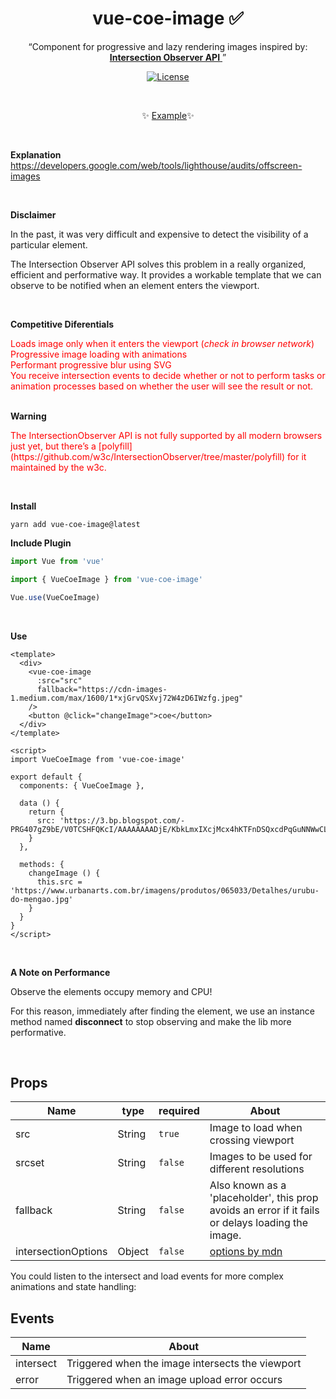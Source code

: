<h1 align="center">vue-coe-image ✅</h1>

<p align="center">
  <q>Component for progressive and lazy rendering images inspired by:
    <a href='https://developer.mozilla.org/docs/Web/API/Intersection_Observer_API'>
      <b>Intersection Observer API</b>
    </a>
  </q>
</p>

<p align="center">
  <a href="https://github.com/VitorLuizC/vue-data-tablee"><img src="https://img.shields.io/npm/l/vuelidation.svg" alt="License" target="_blank"></a>
</p>

<br>

<p align="center">
  ✨ <a href="#">Example</a>✨
</p>

<br>

**Explanation**
https://developers.google.com/web/tools/lighthouse/audits/offscreen-images

<br>

**Disclaimer**

In the past, it was very difficult and expensive to detect the visibility of a particular element.

The Intersection Observer API solves this problem in a really organized, efficient and performative way. 
It provides a workable template that we can observe to be notified when an element enters the viewport.

<br>

**Competitive Diferentials**
<ul style='margin: 0; padding: 0; color: red; list-style-type: none;'>
  <li>Loads image only when it enters the viewport (<i>check in browser network</i>)</li>
  <li>Progressive image loading with animations</li>
  <li>Performant progressive blur using SVG</li>
  <li>You receive intersection events to decide whether or not to perform tasks or animation processes based on whether the user will see the result or not.</li>
</ul>

<br>

**Warning**
<p style='color:red;'>The IntersectionObserver API is not fully supported by all modern browsers just yet, but there’s a [polyfill](https://github.com/w3c/IntersectionObserver/tree/master/polyfill) for it maintained by the w3c.</p>

<br>

**Install**

`yarn add vue-coe-image@latest`


**Include Plugin**
```javascript
import Vue from 'vue'

import { VueCoeImage } from 'vue-coe-image'

Vue.use(VueCoeImage)
```

<br>

**Use**
```vue
<template>
  <div>
    <vue-coe-image
      :src="src"
      fallback="https://cdn-images-1.medium.com/max/1600/1*xjGrvQSXvj72W4zD6IWzfg.jpeg"
    />
    <button @click="changeImage">coe</button>
  </div>
</template>

<script>
import VueCoeImage from 'vue-coe-image'

export default {
  components: { VueCoeImage },

  data () {
    return {
      src: 'https://3.bp.blogspot.com/-PRG407gZ9bE/V0TCSHFQKcI/AAAAAAAADjE/KbkLmxIXcjMcx4hKTFnDSQxcdPqGuNNWwCLcB/s1600/flamengologo.png'
    }
  },

  methods: {
    changeImage () {
      this.src = 'https://www.urbanarts.com.br/imagens/produtos/065033/Detalhes/urubu-do-mengao.jpg'
    }
  }
}
</script>
```

<br>

**A Note on Performance**

<p>Observe the elements occupy memory and CPU!</p>

<p>For this reason, immediately after finding the element, we use an instance method named <b>disconnect</b> to stop observing and make the lib more performative.</p>


<br>

## Props

Name                |   type   | required | About
-----               | -------  | -------- | ------
src                 |  String  |  `true`  | Image to load when crossing viewport
srcset              |  String  |  `false` | Images to be used for different resolutions
fallback            |  String  |  `false` | Also known as a 'placeholder', this prop avoids an error if it fails or delays loading the image.
intersectionOptions |  Object  |  `false` | [options by mdn](https://developer.mozilla.org/en-US/docs/Web/API/Intersection_Observer_API#Creating_an_intersection_observer)


You could listen to the intersect and load events for more complex animations and state handling:

## Events

Name       | About
-----      | -----
intersect  | Triggered when the image intersects the viewport
error      | Triggered when an image upload error occurs

